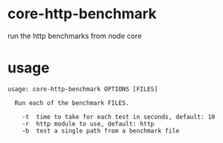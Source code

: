 # core-http-benchmark

run the http benchmarks from node core

# usage

```
usage: core-http-benchmark OPTIONS [FILES]

  Run each of the benchmark FILES.

    -t  time to take for each test in seconds, default: 10
    -r  http module to use, default: http
    -b  test a single path from a benchmark file

```
